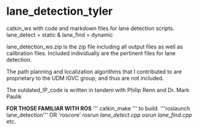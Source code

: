 # lane_detection_tyler
catkin_ws with code and markdown files for lane detection scripts. lane_detect = static &amp; lane_find = dynamic

lane_detection_ws.zip is the zip file including all output files as well as calibration files. Included individually are the pertinent files for lane detection.

The path planning and localization algorithms that I contributed to are proprietary to the UDM IGVC group, and thus are not included. 

The outdated_IP_code is written in tandem with Philip Renn and Dr. Mark Paulik

**FOR THOSE FAMILIAR WITH ROS**
'''
catkin_make
''' to build. 
'''roslaunch lane_detection'''
OR
'roscore'
_rosrun lane_detect.cpp_
_osrun lane_find.cpp_
etc.
